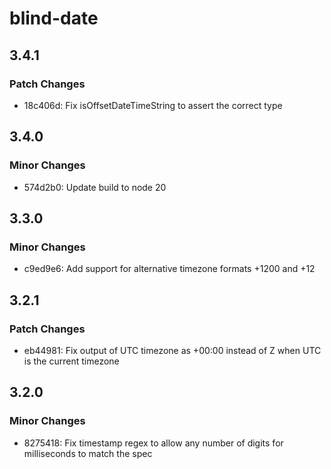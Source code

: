 # blind-date

## 3.4.1

### Patch Changes

- 18c406d: Fix isOffsetDateTimeString to assert the correct type

## 3.4.0

### Minor Changes

- 574d2b0: Update build to node 20

## 3.3.0

### Minor Changes

- c9ed9e6: Add support for alternative timezone formats +1200 and +12

## 3.2.1

### Patch Changes

- eb44981: Fix output of UTC timezone as +00:00 instead of Z when UTC is the current timezone

## 3.2.0

### Minor Changes

- 8275418: Fix timestamp regex to allow any number of digits for milliseconds to match the spec
